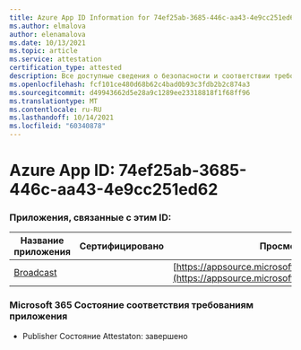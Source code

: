 ```yaml
---
title: Azure App ID Information for 74ef25ab-3685-446c-aa43-4e9cc251ed62
ms.author: elmalova
author: elenamalova
ms.date: 10/13/2021
ms.topic: article
ms.service: attestation
certification_type: attested
description: Все доступные сведения о безопасности и соответствии требованиям для 74ef25ab-3685-446c-aa43-4e9cc251ed62.
ms.openlocfilehash: fcf101ce480d68b62c4bad0b93c3fdb2b2c874a3
ms.sourcegitcommit: d49943662d5e28a9c1289ee23318818f1f68ff96
ms.translationtype: MT
ms.contentlocale: ru-RU
ms.lasthandoff: 10/14/2021
ms.locfileid: "60340878"
---
```

# <a name="azure-app-id-74ef25ab-3685-446c-aa43-4e9cc251ed62"></a>Azure App ID: 74ef25ab-3685-446c-aa43-4e9cc251ed62


### <a name="apps-associated-with-this-id"></a>Приложения, связанные с этим ID:
| **Название приложения** | **Сертифицировано** | **Просмотр в AppSource** |
|--------------|---------------|-----------------------|
| [Broadcast](https://docs.microsoft.com/microsoft-365-app-certification/forward/WA200002697) |  | [https://appsource.microsoft.com/product/office/WA200002697](https://appsource.microsoft.com/product/office/WA200002697) |

### <a name="microsoft-365-app-compliance-status"></a>Microsoft 365 Состояние соответствия требованиям приложения
- Publisher Состояние Attestaton: завершено
